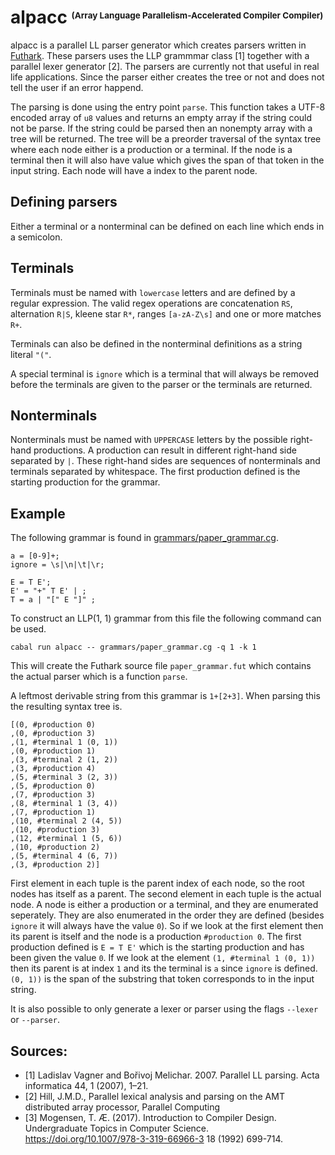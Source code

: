 # alpacc <sup><sub><sup><sub>(Array Language Parallelism-Accelerated Compiler Compiler)</sup></sub></sup></sub>
alpacc is a parallel LL parser generator which creates parsers written in [Futhark](https://futhark-lang.org/). These parsers uses the LLP grammmar class [1] together with a parallel lexer generator [2]. The parsers are currently not that useful in real life applications. Since the parser either creates the tree or not and does not tell the user if an error happend.

The parsing is done using the entry point `parse`. This function takes a UTF-8 encoded array of `u8` values and returns an empty array if the string could not be parse. If the string could be parsed then an nonempty array with a tree will be returned. The tree will be a preorder traversal of the syntax tree where each node either is a production or a terminal. If the node is a terminal then it will also have value which gives the span of that token in the input string. Each node will have a index to the parent node.

## Defining parsers
Either a terminal or a nonterminal can be defined on each line which ends in a semicolon.

## Terminals
Terminals must be named with `lowercase` letters and are defined by a regular expression. The valid regex operations are concatenation `RS`, alternation `R|S`, kleene star `R*`, ranges `[a-zA-Z\s]` and one or more matches `R+`.

Terminals can also be defined in the nonterminal definitions as a string literal `"("`.

A special terminal is `ignore` which is a terminal that will always be removed before the terminals are given to the parser or the terminals are returned.

## Nonterminals
Nonterminals must be named with `UPPERCASE` letters by the possible right-hand productions. A production can result in different right-hand side separated by `|`. These right-hand sides are sequences of nonterminals and terminals separated by whitespace. The first production defined is the starting production for the grammar.

## Example
The following grammar is found in [grammars/paper_grammar.cg](grammars/paper_grammar.cg).
```
a = [0-9]+;
ignore = \s|\n|\t|\r;

E = T E';
E' = "+" T E' | ;
T = a | "[" E "]" ;
```
To construct an LLP(1, 1) grammar from this file the following command can be used.
```
cabal run alpacc -- grammars/paper_grammar.cg -q 1 -k 1
```
This will create the Futhark source file `paper_grammar.fut` which contains the actual parser which is a function `parse`. 

A leftmost derivable string from this grammar is `1+[2+3]`. When parsing this the resulting syntax tree is.
```
[(0, #production 0)
,(0, #production 3)
,(1, #terminal 1 (0, 1))
,(0, #production 1)
,(3, #terminal 2 (1, 2))
,(3, #production 4)
,(5, #terminal 3 (2, 3))
,(5, #production 0)
,(7, #production 3)
,(8, #terminal 1 (3, 4))
,(7, #production 1)
,(10, #terminal 2 (4, 5))
,(10, #production 3)
,(12, #terminal 1 (5, 6))
,(10, #production 2)
,(5, #terminal 4 (6, 7))
,(3, #production 2)]
```
First element in each tuple is the parent index of each node, so the root nodes has itself as a parent. The second element in each tuple is the actual node. A node is either a production or a terminal, and they are enumerated seperately. They are also enumerated in the order they are defined (besides `ignore` it will always have the value `0`). So if we look at the first element then its parent is itself and the node is a production `#production 0`. The first production defined is `E = T E'` which is the starting production and has been given the value `0`. If we look at the element `(1, #terminal 1 (0, 1))` then its parent is at index `1` and its the terminal is `a` since `ignore` is defined. `(0, 1))` is the span of the substring that token corresponds to in the input string.

It is also possible to only generate a lexer or parser using the flags `--lexer` or `--parser`. 

## Sources:
- [1] Ladislav Vagner and Bořivoj Melichar. 2007. Parallel LL parsing. Acta informatica 44, 1 (2007), 1–21.
- [2] Hill, J.M.D., Parallel lexical analysis and parsing on the AMT distributed array processor, Parallel Computing
- [3] Mogensen, T. Æ. (2017). Introduction to Compiler Design. Undergraduate Topics in Computer Science. https://doi.org/10.1007/978-3-319-66966-3
18 (1992) 699-714.

